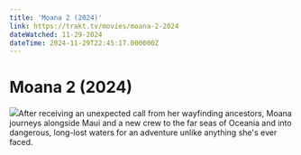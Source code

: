 ```yaml
---
title: 'Moana 2 (2024)' 
link: https://trakt.tv/movies/moana-2-2024
dateWatched: 11-29-2024
dateTime: 2024-11-29T22:45:17.000000Z
---
```

# Moana 2 (2024)

![](https://walter-r2.trakt.tv/images/movies/001/005/024/fanarts/thumb/c90b9015b8.jpg)After receiving an unexpected call from her wayfinding ancestors, Moana journeys alongside Maui and a new crew to the far seas of Oceania and into dangerous, long-lost waters for an adventure unlike anything she's ever faced.